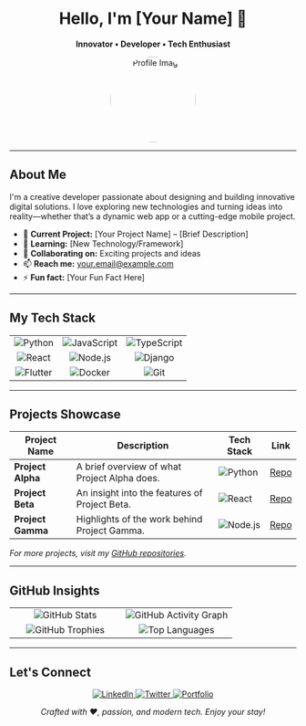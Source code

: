 <div align="center">
  <h1>Hello, I'm [Your Name] 👋</h1>
  <p><strong>Innovator • Developer • Tech Enthusiast</strong></p>
  <img src="[Your Profile Image URL]" alt="Profile Image" width="150" style="border-radius: 50%;" />
</div>

---

## About Me

I'm a creative developer passionate about designing and building innovative digital solutions. I love exploring new technologies and turning ideas into reality—whether that’s a dynamic web app or a cutting-edge mobile project.

- 🔭 **Current Project:** [Your Project Name] – [Brief Description]
- 🌱 **Learning:** [New Technology/Framework]
- 👯 **Collaborating on:** Exciting projects and ideas
- 📫 **Reach me:** [your.email@example.com](mailto:your.email@example.com)
- ⚡ **Fun fact:** [Your Fun Fact Here]

---

## My Tech Stack

<table align="center">
  <tr>
    <td align="center">
      <img src="https://img.shields.io/badge/Python-3776AB?style=for-the-badge&logo=python&logoColor=white" alt="Python" />
    </td>
    <td align="center">
      <img src="https://img.shields.io/badge/JavaScript-F7DF1E?style=for-the-badge&logo=javascript&logoColor=black" alt="JavaScript" />
    </td>
    <td align="center">
      <img src="https://img.shields.io/badge/TypeScript-007ACC?style=for-the-badge&logo=typescript&logoColor=white" alt="TypeScript" />
    </td>
  </tr>
  <tr>
    <td align="center">
      <img src="https://img.shields.io/badge/React-20232A?style=for-the-badge&logo=react&logoColor=61DAFB" alt="React" />
    </td>
    <td align="center">
      <img src="https://img.shields.io/badge/Node.js-339933?style=for-the-badge&logo=nodedotjs&logoColor=white" alt="Node.js" />
    </td>
    <td align="center">
      <img src="https://img.shields.io/badge/Django-092E20?style=for-the-badge&logo=django&logoColor=white" alt="Django" />
    </td>
  </tr>
  <tr>
    <td align="center">
      <img src="https://img.shields.io/badge/Flutter-02569B?style=for-the-badge&logo=flutter&logoColor=white" alt="Flutter" />
    </td>
    <td align="center">
      <img src="https://img.shields.io/badge/Docker-2496ED?style=for-the-badge&logo=docker&logoColor=white" alt="Docker" />
    </td>
    <td align="center">
      <img src="https://img.shields.io/badge/Git-F05032?style=for-the-badge&logo=git&logoColor=white" alt="Git" />
    </td>
  </tr>
</table>

---

## Projects Showcase

| **Project Name**    | **Description**                                     | **Tech Stack**                                                                                          | **Link**    |
|---------------------|-----------------------------------------------------|-----------------------------------------------------------------------------------------------------------|-------------|
| **Project Alpha**   | A brief overview of what Project Alpha does.        | ![Python](https://img.shields.io/badge/Python-3776AB?style=flat&logo=python&logoColor=white)               | [Repo](#)   |
| **Project Beta**    | An insight into the features of Project Beta.       | ![React](https://img.shields.io/badge/React-20232A?style=flat&logo=react&logoColor=61DAFB)                  | [Repo](#)   |
| **Project Gamma**   | Highlights of the work behind Project Gamma.        | ![Node.js](https://img.shields.io/badge/Node.js-339933?style=flat&logo=nodedotjs&logoColor=white)            | [Repo](#)   |

_For more projects, visit my [GitHub repositories](https://github.com/UpendrA-StaRK)._

---

## GitHub Insights

<div align="center">
  <table>
    <!-- Row 1: Main Stats and Activity Graph (1:1 ratio) -->
    <tr>
      <td align="center" width="50%">
        <!-- Main GitHub Stats (transparent bg, hiding PRs & issues) -->
        <img src="https://github-readme-stats.vercel.app/api?username=UpendrA-StaRK&show_icons=true&theme=dark&hide=prs,issues&bg_color=00000000" alt="GitHub Stats" />
      </td>
      <td align="center" width="50%">
        <!-- GitHub Activity Graph (green theme, transparent bg) -->
        <img src="https://github-readme-activity-graph.vercel.app/graph?username=UpendrA-StaRK&theme=green&bg_color=00000000" alt="GitHub Activity Graph" />
      </td>
    </tr>
    <!-- Row 2: Trophy and Top Languages (1:1 ratio) -->
    <tr>
      <td align="center" width="50%">
        <!-- GitHub Trophy widget -->
        <img src="https://github-profile-trophy.vercel.app/?username=UpendrA-StaRK&theme=onedark" alt="GitHub Trophies" />
      </td>
      <td align="center" width="50%">
        <!-- Top Languages widget (transparent bg) -->
        <img src="https://github-readme-stats.vercel.app/api/top-langs/?username=UpendrA-StaRK&layout=compact&theme=dark&bg_color=00000000" alt="Top Languages" />
      </td>
    </tr>
  </table>
</div>

---

## Let's Connect

<div align="center">
  <a href="[Your LinkedIn URL]" target="_blank">
    <img src="https://img.shields.io/badge/LinkedIn-0A66C2?style=for-the-badge&logo=linkedin&logoColor=white" alt="LinkedIn" />
  </a>
  <a href="[Your Twitter URL]" target="_blank">
    <img src="https://img.shields.io/badge/Twitter-1DA1F2?style=for-the-badge&logo=twitter&logoColor=white" alt="Twitter" />
  </a>
  <a href="[Your Portfolio URL]" target="_blank">
    <img src="https://img.shields.io/badge/Portfolio-000000?style=for-the-badge&logo=about.me&logoColor=white" alt="Portfolio" />
  </a>
</div>

<p align="center"><em>Crafted with ❤️, passion, and modern tech. Enjoy your stay!</em></p>

